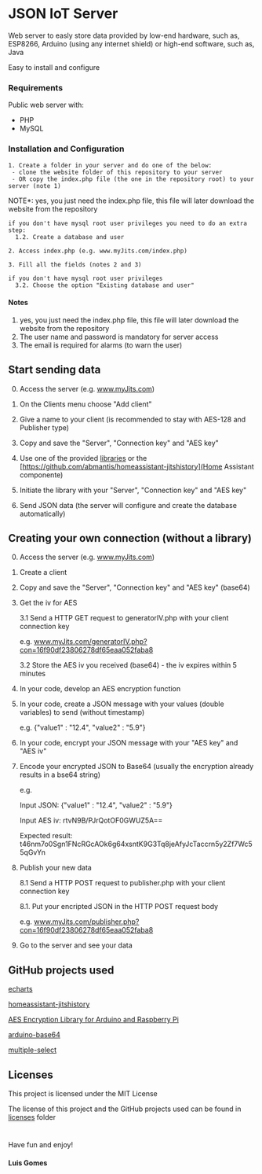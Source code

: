# JSON IoT Server
Web server to easly store data provided by low-end hardware, such as, ESP8266, Arduino (using any internet shield) or high-end software, such as, Java

Easy to install and configure

### Requirements

Public web server with:
 - PHP
 - MySQL

### Installation and Configuration

```
1. Create a folder in your server and do one of the below:
 - clone the website folder of this repository to your server
 - OR copy the index.php file (the one in the repository root) to your server (note 1)
```
NOTE*: yes, you just need the index.php file, this file will later download the website from the repository
```
if you don't have mysql root user privileges you need to do an extra step:
  1.2. Create a database and user
```
```
2. Access index.php (e.g. www.myJits.com/index.php)
```
```
3. Fill all the fields (notes 2 and 3)
```
```
if you don't have mysql root user privileges
  3.2. Choose the option "Existing database and user"
```

#### Notes
1. yes, you just need the index.php file, this file will later download the website from the repository
2. The user name and password is mandatory for server access
3. The email is required for alarms (to warn the user)

## Start sending data

0. Access the server (e.g. www.myJits.com)

1. On the Clients menu choose "Add client"

2. Give a name to your client (is recommended to stay with AES-128 and Publisher type)

2. Copy and save the "Server", "Connection key" and "AES key"

3. Use one of the provided [libraries](libraries) or the [https://github.com/abmantis/homeassistant-jitshistory](Home Assistant componente)

4. Initiate the library with your "Server", "Connection key" and "AES key"

5. Send JSON data (the server will configure and create the database automatically)


## Creating your own connection (without a library)

0. Access the server (e.g. www.myJits.com)

1. Create a client

2. Copy and save the "Server", "Connection key" and "AES key" (base64)

3. Get the iv for AES

   3.1 Send a HTTP GET request to generatorIV.php with your client connection key
   
   e.g. www.myJits.com/generatorIV.php?con=16f90df23806278df65eaa052faba8
   
   3.2 Store the AES iv you received (base64) - the iv expires within 5 minutes

4. In your code, develop an AES encryption function

5. In your code, create a JSON message with your values (double variables) to send (without timestamp)

   e.g. {"value1" : "12.4", "value2" : "5.9"}

6. In your code, encrypt your JSON message with your "AES key" and "AES iv"

7. Encode your encrypted JSON to Base64 (usually the encryption already results in a bse64 string)

   e.g. 
   
   Input JSON: {"value1" : "12.4", "value2" : "5.9"}
   
   Input AES iv: rtvN9B/PJrQotOF0GWUZ5A==
   
   Expected result: t46nm7o0Sgn1FNcRGcAOk6g64xsntK9G3Tq8jeAfyJcTaccrn5y2Zf7Wc55qGvYn

8. Publish your new data

   8.1 Send a HTTP POST request to publisher.php with your client connection key

   8.1. Put your encripted JSON in the HTTP POST request body

   e.g. www.myJits.com/publisher.php?con=16f90df23806278df65eaa052faba8

9. Go to the server and see your data

## GitHub projects used

[echarts](https://github.com/ecomfe/echarts)

[homeassistant-jitshistory](https://github.com/abmantis/homeassistant-jitshistory)

[AES Encryption Library for Arduino and Raspberry Pi](https://github.com/spaniakos/AES)

[arduino-base64](https://github.com/adamvr/arduino-base64)

[multiple-select](https://github.com/wenzhixin/multiple-select)

## Licenses

This project is licensed under the MIT License

The license of this project and the GitHub projects used can be found in [licenses](licenses) folder

#
Have fun and enjoy!

#### Luis Gomes
